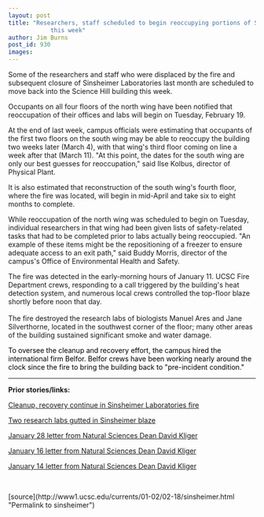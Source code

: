 ```yaml
---
layout: post
title: "Researchers, staff scheduled to begin reoccupying portions of Sinsheimer Labs
			this week"
author: Jim Burns
post_id: 930
images:
---
```


<p>
  Some of the researchers and staff who were displaced by the fire and subsequent closure of Sinsheimer Laboratories last month are scheduled to move back into the Science Hill building this week.
</p>
<p>
  Occupants on all four floors of the north wing have been notified that reoccupation of their offices and labs will begin on Tuesday, February 19.
</p>
<p>
  At the end of last week, campus officials were estimating that occupants of the first two floors on the south wing may be able to reoccupy the building two weeks later (March 4), with that wing's third floor coming on line a week after that (March 11). "At this point, the dates for the south wing are only our best guesses for reoccupation," said Ilse Kolbus, director of Physical Plant.
</p>
<p>
  It is also estimated that reconstruction of the south wing's fourth floor, where the fire was located, will begin in mid-April and take six to eight months to complete.
</p>
<p>
  While reoccupation of the north wing was scheduled to begin on Tuesday, individual researchers in that wing had been given lists of safety-related tasks that had to be completed prior to labs actually being reoccupied. "An example of these items might be the repositioning of a freezer to ensure adequate access to an exit path," said Buddy Morris, director of the campus's Office of Environmental Health and Safety.
</p>
<p>
  The fire was detected in the early-morning hours of January 11. UCSC Fire Department crews, responding to a call triggered by the building's heat detection system, and numerous local crews controlled the top-floor blaze shortly before noon that day.<br>
  <br>
  The fire destroyed the research labs of biologists Manuel Ares and Jane Silverthorne, located in the southwest corner of the floor; many other areas of the building sustained significant smoke and water damage.
</p>
<p>
  <font color="#000000">To oversee the cleanup and recovery effort, the campus hired the international firm Belfor. Belfor crews have been working nearly around the clock since the fire to bring the building back to "pre-incident condition."</font>
</p>
<hr>
<p>
  <b>Prior stories/links:</b>
</p>
<p>
  <a href="http://www.ucsc.edu/currents/01-02/01-21/fire_update.html">Cleanup, recovery continue in Sinsheimer Laboratories fire</a>
</p>
<p>
  <a href="http://www.ucsc.edu/currents/01-02/01-14/fire.html">Two research labs gutted in Sinsheimer blaze</a>
</p>
<p>
  <a href="http://www.ucsc.edu/currents/01-02/01-28/kliger_fire3.html">January 28 letter from Natural Sciences Dean David Kliger</a>
</p>
<p>
  <a href="http://www.ucsc.edu/currents/01-02/01-14/kliger_fire2.html">January 16 letter from Natural Sciences Dean David Kliger</a>
</p>
<p>
  <a href="http://www.ucsc.edu/currents/01-02/01-14/kliger_fire.html">January 14 letter from Natural Sciences Dean David Kliger</a>
</p>
<p>
  <br>

</p>
<p>

</p>
[source](http://www1.ucsc.edu/currents/01-02/02-18/sinsheimer.html "Permalink to sinsheimer")
